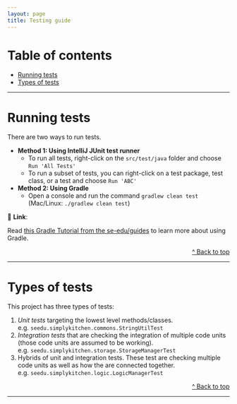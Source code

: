 ```yaml
---
layout: page
title: Testing guide
---
```


# Table of contents

* [Running tests](#running-tests)
* [Types of tests](#types-of-tests)

--------------------------------------------------------------------------------------------------------------------

# Running tests

There are two ways to run tests.

* **Method 1: Using IntelliJ JUnit test runner**
  * To run all tests, right-click on the `src/test/java` folder and choose `Run 'All Tests'`
  * To run a subset of tests, you can right-click on a test package, test class, or a test and choose `Run 'ABC'`
* **Method 2: Using Gradle**
  * Open a console and run the command `gradlew clean test` (Mac/Linux: `./gradlew clean test`)

<div markdown="span" class="alert alert-secondary">

:link: **Link**:

Read [this Gradle Tutorial from the se-edu/guides](https://se-education.org/guides/tutorials/gradle.html) to learn more about using Gradle.

</div>

<div style="text-align: right"><a href="https://ay2021s1-cs2103t-f13-4.github.io/tp/Testing.html">^ Back to top</a></div>

--------------------------------------------------------------------------------------------------------------------

# Types of tests

This project has three types of tests:

1. *Unit tests* targeting the lowest level methods/classes.<br>
   e.g. `seedu.simplykitchen.commons.StringUtilTest`
1. *Integration tests* that are checking the integration of multiple code units (those code units are assumed to be working).<br>
   e.g. `seedu.simplykitchen.storage.StorageManagerTest`
1. Hybrids of unit and integration tests. These test are checking multiple code units as well as how the are connected together.<br>
   e.g. `seedu.simplykitchen.logic.LogicManagerTest`

<div style="text-align: right"><a href="https://ay2021s1-cs2103t-f13-4.github.io/tp/Testing.html">^ Back to top</a></div>

--------------------------------------------------------------------------------------------------------------------
